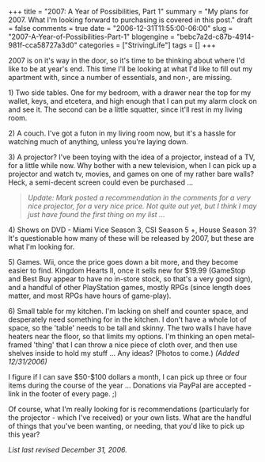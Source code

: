 +++
title = "2007: A Year of Possibilities, Part 1"
summary = "My plans for 2007.  What I'm looking forward to purchasing is covered in this post."
draft = false
comments = true
date = "2006-12-31T11:55:00-06:00"
slug = "2007-A-Year-of-Possibilities-Part-1"
blogengine = "bebc7a2d-c87b-4914-981f-cca58727a3d0"
categories = ["StrivingLife"]
tags = []
+++

<p>
2007 is on it&#39;s way in the door, so it&#39;s time to be thinking about where I&#39;d like to be at year&#39;s end. This time I&#39;ll be looking at what I&#39;d like to fill out my apartment with, since a number of essentials, and non-, are missing.<!--more--><!--adsense-->
</p>
<p>
1) Two side tables.  One for my bedroom, with a drawer near the top for my wallet, keys, and etcetera, and high enough that I can put my alarm clock on and see it.  The second can be a little squatter, since it&#39;ll rest in my living room.
</p>
<p>
2) A couch.  I&#39;ve got a futon in my living room now, but it&#39;s a hassle for watching much of anything, unless you&#39;re laying down.
</p>
<p>
3) A projector?  I&#39;ve been toying with the idea of a projector, instead of a TV, for a little while now.  Why bother with a new television, when I can pick up a projector and watch tv, movies, and games on one of my rather bare walls?  Heck, a semi-decent screen could even be purchased ...
</p>
<blockquote>
	<em>Update: Mark posted a recommendation in the comments for a very nice projector, for a very nice price.  Not quite out yet, but I think I may just have found the first thing on my list ...</em>
</blockquote>
<p>
4) Shows on DVD - Miami Vice Season 3, CSI Season 5 +, House Season 3?  It&#39;s questionable how many of these will be released by 2007, but these are what I&#39;m looking for.
</p>
<p>
5) Games.  Wii, once the price goes down a bit more, and they become easier to find.  Kingdom Hearts II, once it sells new for $19.99 (GameStop and Best Buy appear to have no in-store stock, so that&#39;s a very good sign), and a handful of other PlayStation games, mostly RPGs (since length does matter, and most RPGs have hours of game-play).
</p>
<p>
6) Small table for my kitchen.  I&#39;m lacking on shelf and counter space, and desperately need something for in the kitchen.  I don&#39;t have a whole lot of space, so the &#39;table&#39; needs to be tall and skinny.  The two walls I have have heaters near the floor, so that limits my options.  I&#39;m thinking an open metal-framed &#39;thing&#39; that I can throw a nice piece of cloth over, and then use shelves inside to hold my stuff ...  Any ideas?  (Photos to come.) <em>(Added 12/31/2006)</em>
</p>
<p>
I figure if I can save $50-$100 dollars a month, I can pick up three or four items during the course of the year ...  Donations via PayPal are accepted - link in the footer of every page. ;)
</p>
<p>
Of course, what I&#39;m really looking for is recommendations (particularly for the projector - which I&#39;ve received) or your own lists.  What are the handful of things that you&#39;ve been wanting, or needing, that you&#39;d like to pick up this year?
</p>
<p>
<em>List last revised December 31, 2006.</em>
</p>


